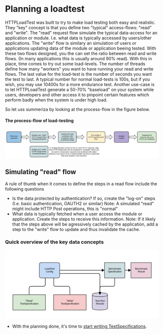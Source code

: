 # Planning a loadtest

HTTPLoadTest was built to try to make load testing both easy and realistic. They "key" concept is that you define two "typical" access-flows: "read" and "write".
The "read" request flow simulate the typical data-access for an application or module. I.e. what data is typically accessed by users/other applications. The "write" 
flow is similary an simulation of users or applications updating data of the module or application beeing tested. With these two flows designed, you the can set the 
ratio between read and write flows. (In many applications this is usually around 90% read).  With this in place, time comes to try out some load-levels. The number 
of threads define how many "workers" you want to have running your read and write flows.  The last value for the load-test is the number of seconds you want the test 
to last.  A typical number for normal load-tests is 100s, but if you wish, you may use 10400s for a more endurance test.  Another use-case is to let HTTPLoadTest 
generate a 50-70% "baseload" on your system while users, developers and other access it to pinpoint certain features which perform badly when the system is under 
high load.

So let uss summeriza by looking at the process-flow in the figure below. 

#### The process-flow of load-testing

![The flow of LoadTest investments](https://github.com/Cantara/HTTPLoadTest-Baseline/raw/master/images/HTTPLoadTest-FullProcessFlow.png)


## Simulating "read" flow

A rule of thumb when it comes to define the steps in a read flow include the following questions
 - Is the data protected by authentication?  If so, create the "log-on" steps (I.e.  basic authentication, OAUTH2 or similar)
    Note: A simulated "read" might include HTTP Post operations, this is "normal"
 - What data is typically fetched when a user access the module or application. Create the steps to receive this information. 
    Note: If it likely that the steps above will be agressively cached by the application, add a step to the "write" flow to update and thus invalidate
    the cache.
       

### Quick overview of the key data concepts
![The LoadTest data structures](https://github.com/Cantara/HTTPLoadTest-Baseline/raw/master/images/HTTPLoadTest-DataStructures.png)


* With the planning done, it's time to [start writing TestSpecifications](./doc/tutorial/02-testspecifications.md).